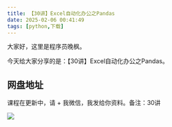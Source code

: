 ```yaml
---
title: 【30讲】Excel自动化办公之Pandas
date: 2025-02-06 00:41:49
tags: [python,下载]
---
```



大家好，这里是程序员晚枫。

今天给大家分享的是：【30讲】Excel自动化办公之Pandas。

## 网盘地址

课程在更新中，请 + 我微信，我发给你资料。备注：30讲

![](https://python-office-1300615378.cos.ap-chongqing.myqcloud.com/%E5%BE%AE%E4%BF%A1%E4%BA%8C%E7%BB%B4%E7%A0%81.jpg)



